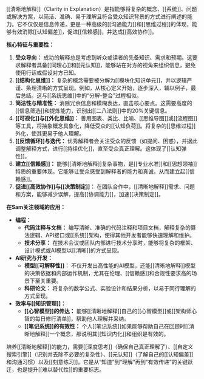 [[清晰地解释]]（Clarity in Explanation）是指能够将复杂的概念、[[系统]]、问题或解决方案，以简洁、准确、易于理解且符合受众知识背景的方式进行阐述的能力。它不仅仅是信息传递，更是一种高级的[[沟通能力]]和[[思维过程]]的体现，能够有效消除[[认知偏差]]，促进[[信赖感]]，并达成[[高效协作]]。

**核心特征与重要性：**

1.  **受众导向：** 成功的解释总是考虑到听众或读者的先备知识、需求和预期。这要求解释者具备[[同理心]]和[[元认知]]，能够站在对方的视角来组织信息，避免使用行话或假设对方已知。
2.  **[[结构化思维]]：** 复杂的概念需要被分解为[[模块化知识单元]]，并以逻辑严谨、条理清晰的方式呈现。例如，从核心定义开始，逐步深入，辅以例子，最后总结。这与[[系统思维]]中的“分解-整合”过程相似。
3.  **简洁性与精准性：** 消除冗余信息和模糊表达，直击核心要点。这需要高度的[[信息筛选]]和提炼能力，识别出[[二八法则]]中的20%关键信息。
4.  **[[可视化]]与[[外化思维]]：** 善用图表、类比、比喻、[[思维导图]]或[[流程图]]等工具，将抽象概念具象化，降低受众的[[认知负荷]]。将复杂的[[思维过程]]外化，使其更易于他人理解。
5.  **[[反馈循环]]与迭代：** 优秀解释者会关注受众的反馈（如提问、困惑），并据此调整解释方式，进行[[持续优化]]，直至受众真正理解。这体现了[[认知弹性]]。
6.  **建立[[信赖感]]：** 能够[[清晰地解释]]复杂事物，是[[专业水准]]和[[思想领袖]]特质的重要体现。它能够让受众感受到解释者的能力和真诚，从而建立起[[信赖感]]。
7.  **促进[[高效协作]]与[[决策制定]]：** 在团队合作中，[[清晰地解释]]需求、问题和方案，能够减少误解，提高[[协调能力]]，加速[[决策制定]]。

**在Sam关注领域的应用：**

*   **编程：**
    *   **代码注释与文档：** 编写清晰、准确的代码注释和项目文档，解释复杂的算法逻辑、API接口或[[系统]]架构，使得其他开发者能够快速理解和维护。
    *   **技术分享：** 在技术会议或团队内部进行技术分享时，能够将复杂的框架、设计模式或AI模型以[[清晰]]的方式呈现。
*   **AI研究与开发：**
    *   **模型[[可解释性]]：** 不仅开发出高性能的AI模型，还能[[清晰地解释]]模型的决策依据和内部运作机制，尤其在伦理、[[信赖感]]和合规性要求高的场景下至关重要。
    *   **科研论文：** 将复杂的数学公式、实验设计和结果分析，以易于同行理解的方式呈现。
*   **效率与[[知识管理]]：**
    *   **[[心智模型]]的传达：** 能够[[清晰地解释]]自己的[[心智模型]]或[[架构师心智的每日修行清单]]，帮助他人理解并采纳。
    *   **[[笔记系统]]的有效性：** 个人[[笔记系统]]如果能够帮助自己在回顾时[[清晰地解释]]一个概念，那说明其[[知识内化]]和组织是有效的。

培养[[清晰地解释]]的能力，需要[[深度思考]]（确保自己真正理解了）、[[自定义搜索引擎]]（识别并去除不必要的复杂性）、[[元认知]]（了解自己的[[认知偏差]]和沟通习惯）以及[[刻意练习]]。它是从“知道”到“理解”再到“有效传递”的关键跃迁，也是提升[[难以替代性]]的重要标志。